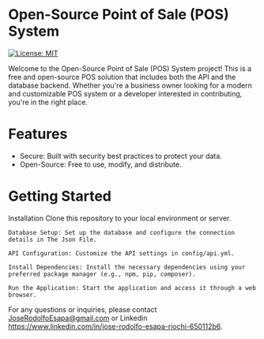 # Open-Source Point of Sale (POS) System

[![License: MIT](https://img.shields.io/badge/License-MIT-blue.svg)](https://opensource.org/licenses/MIT)

Welcome to the Open-Source Point of Sale (POS) System project! This is a free and open-source POS solution that includes both the API and the database backend. Whether you're a business owner looking for a modern and customizable POS system or a developer interested in contributing, you're in the right place.

# Features

- Secure: Built with security best practices to protect your data.
- Open-Source: Free to use, modify, and distribute.

# Getting Started

Installation  Clone this repository to your local environment or server.


    Database Setup: Set up the database and configure the connection details in The Json File.

    API Configuration: Customize the API settings in config/api.yml.

    Install Dependencies: Install the necessary dependencies using your preferred package manager (e.g., npm, pip, composer).

    Run the Application: Start the application and access it through a web browser.

For any questions or inquiries, please contact JoseRodolfoEsapa@gmail.com or Linkedin https://www.linkedin.com/in/jose-rodolfo-esapa-riochi-650112b6.